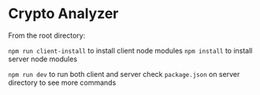 # Crypto Analyzer

From the root directory:

`npm run client-install` to install client node modules
`npm install` to install server node modules

`npm run dev` to run both client and server
check `package.json` on server directory to see more commands
